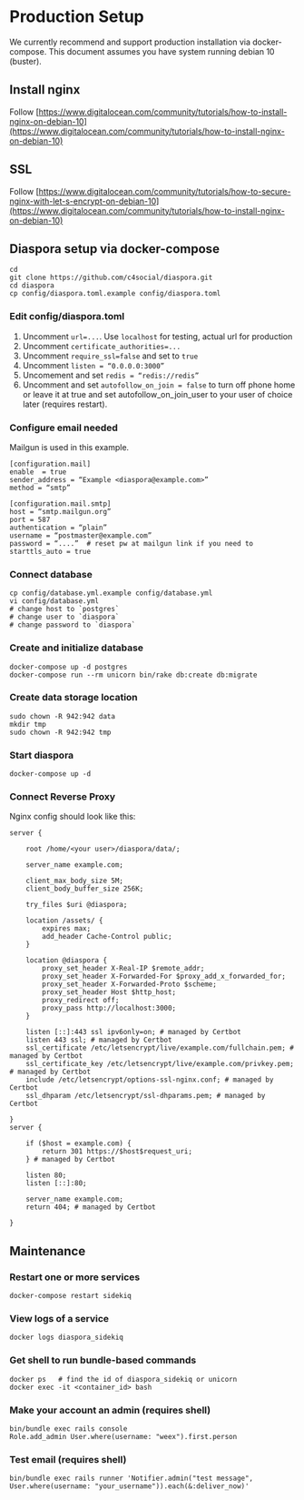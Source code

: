 # Production Setup

We currently recommend and support production installation via docker-compose. This document assumes you have system running debian 10 (buster).

## Install nginx
Follow [https://www.digitalocean.com/community/tutorials/how-to-install-nginx-on-debian-10](https://www.digitalocean.com/community/tutorials/how-to-install-nginx-on-debian-10)

## SSL
Follow [https://www.digitalocean.com/community/tutorials/how-to-secure-nginx-with-let-s-encrypt-on-debian-10](https://www.digitalocean.com/community/tutorials/how-to-install-nginx-on-debian-10)

## Diaspora setup via docker-compose
```
cd
git clone https://github.com/c4social/diaspora.git
cd diaspora
cp config/diaspora.toml.example config/diaspora.toml
```
### Edit config/diaspora.toml
1. Uncomment `url=...`. Use `localhost` for testing, actual url for production
1. Uncomment `certificate_authorities=...`
1. Uncomment `require_ssl=false` and set to `true`
1. Uncomment `listen = “0.0.0.0:3000”`
1. Uncomement and set `redis = “redis://redis”`
1. Uncomment and set `autofollow_on_join = false` to turn off phone home
or leave it at true and set autofollow_on_join_user to your user of choice later (requires restart).

### Configure email needed

Mailgun is used in this example.

```
[configuration.mail]
enable  = true
sender_address = “Example <diaspora@example.com>”
method = “smtp”

[configuration.mail.smtp]
host = “smtp.mailgun.org”
port = 587
authentication = “plain”
username = “postmaster@example.com”
password = “....”  # reset pw at mailgun link if you need to
starttls_auto = true
```

### Connect database
```
cp config/database.yml.example config/database.yml
vi config/database.yml 
# change host to `postgres`
# change user to `diaspora`
# change password to `diaspora`
```

### Create and initialize database
```
docker-compose up -d postgres
docker-compose run --rm unicorn bin/rake db:create db:migrate
```

### Create data storage location 
```
sudo chown -R 942:942 data
mkdir tmp
sudo chown -R 942:942 tmp
```

### Start diaspora
`docker-compose up -d`

### Connect Reverse Proxy
Nginx config should look like this:
```
server {

    root /home/<your user>/diaspora/data/;

    server_name example.com;

    client_max_body_size 5M; 
    client_body_buffer_size 256K;

    try_files $uri @diaspora;

    location /assets/ {
        expires max;
        add_header Cache-Control public;
    } 

    location @diaspora {
        proxy_set_header X-Real-IP $remote_addr;
        proxy_set_header X-Forwarded-For $proxy_add_x_forwarded_for;
        proxy_set_header X-Forwarded-Proto $scheme;
        proxy_set_header Host $http_host;
        proxy_redirect off;
        proxy_pass http://localhost:3000;
    } 

    listen [::]:443 ssl ipv6only=on; # managed by Certbot
    listen 443 ssl; # managed by Certbot
    ssl_certificate /etc/letsencrypt/live/example.com/fullchain.pem; # managed by Certbot
    ssl_certificate_key /etc/letsencrypt/live/example.com/privkey.pem; # managed by Certbot
    include /etc/letsencrypt/options-ssl-nginx.conf; # managed by Certbot
    ssl_dhparam /etc/letsencrypt/ssl-dhparams.pem; # managed by Certbot

}
server {

    if ($host = example.com) {
        return 301 https://$host$request_uri;
    } # managed by Certbot

    listen 80;
    listen [::]:80;

    server_name example.com;
    return 404; # managed by Certbot

}
```

## Maintenance

### Restart one or more services
`docker-compose restart sidekiq`

### View logs of a service
`docker logs diaspora_sidekiq`

### Get shell to run bundle-based commands
```
docker ps   # find the id of diaspora_sidekiq or unicorn 
docker exec -it <container_id> bash
```

### Make your account an admin (requires shell)
```
bin/bundle exec rails console
Role.add_admin User.where(username: "weex").first.person
```

### Test email (requires shell)
```
bin/bundle exec rails runner 'Notifier.admin("test message", User.where(username: "your_username")).each(&:deliver_now)'
```
